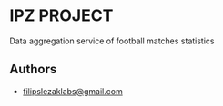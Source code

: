 # IPZ PROJECT
Data aggregation service of football matches statistics

## Authors

- filipslezaklabs@gmail.com
